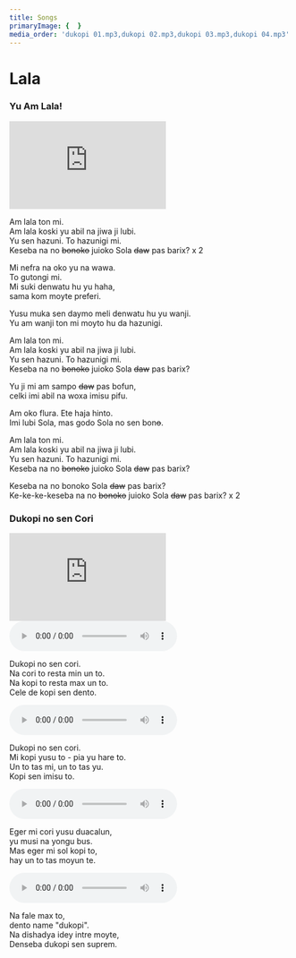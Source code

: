 ```yaml
---
title: Songs
primaryImage: {  }
media_order: 'dukopi 01.mp3,dukopi 02.mp3,dukopi 03.mp3,dukopi 04.mp3'
---
```


# Lala

### Yu Am Lala!

<iframe width="280" height="157" src="https://www.youtube.com/embed/etWZsEXCc_g" title="YouTube video player" frameborder="0" allow="accelerometer; autoplay; clipboard-write; encrypted-media; gyroscope; picture-in-picture" allowfullscreen></iframe>

Am lala ton mi.  
Am lala koski yu abil na jiwa ji lubi.   
Yu sen hazuni. To hazunigi mi.  
Keseba na no ~~bonoko~~ juioko Sola ~~daw~~ pas barix? x 2 

Mi nefra na oko yu na wawa.  
To gutongi mi.  
Mi suki denwatu hu yu haha,   
sama kom moyte preferi.    

Yusu muka sen daymo meli denwatu hu yu wanji.   
Yu am wanji ton mi moyto hu da hazunigi.  

Am lala ton mi.   
Am lala koski yu abil na jiwa ji lubi.  
Yu sen hazuni. To hazunigi mi.  
Keseba na no ~~bonoko~~ juioko Sola ~~daw~~ pas barix?   

Yu ji mi am sampo ~~daw~~ pas bofun,   
celki imi abil na woxa imisu pifu.   

Am oko flura. Ete haja hinto.   
Imi lubi Sola, mas godo Sola no sen bon~~o~~.    

Am lala ton mi.  
Am lala koski yu abil na jiwa ji lubi.  
Yu sen hazuni. To hazunigi mi.   
Keseba na no ~~bonoko~~ juioko Sola ~~daw~~ pas barix?      

Keseba na no bonoko Sola ~~daw~~ pas barix?   
Ke-ke-ke-keseba na no ~~bonoko~~ juioko Sola ~~daw~~ pas barix? x 2   

### Dukopi no sen Cori

<iframe width="280" height="157" src="https://www.youtube.com/embed/IeTybKL1pM4" title="YouTube video player" frameborder="0" allow="accelerometer; autoplay; clipboard-write; encrypted-media; gyroscope; picture-in-picture" allowfullscreen></iframe>
<audio controls>
 <source src="/lala/dukopi 01.mp3" type="audio/mp3" />
 <p>Your user agent does not support the HTML5 Audio element.</p>
</audio>

Dukopi no sen cori.  
Na cori to resta min un to.  
Na kopi to resta max un to.  
Cele de kopi sen dento. 

<audio controls>
 <source src="/lala/dukopi 02.mp3" type="audio/mp3" />
 <p>Your user agent does not support the HTML5 Audio element.</p>
</audio>

Dukopi no sen cori.  
Mi kopi yusu to - pia yu hare to.  
Un to tas mi, un to tas yu.  
Kopi sen imisu to.  

<audio controls>
 <source src="/lala/dukopi 03.mp3" type="audio/mp3" />
 <p>Your user agent does not support the HTML5 Audio element.</p>
</audio>

Eger mi cori yusu duacalun,  
yu musi na yongu bus.  
Mas eger mi sol kopi to,  
hay un to tas moyun te. 

<audio controls>
 <source src="/lala/dukopi 04.mp3" type="audio/mp3" />
 <p>Your user agent does not support the HTML5 Audio element.</p>
</audio>

Na fale max to,  
dento name "dukopi".  
Na dishadya idey intre moyte,  
Denseba dukopi sen suprem. 